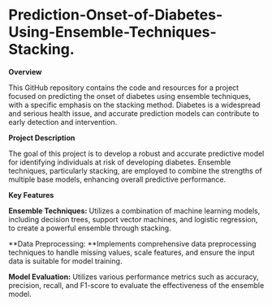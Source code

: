 # Prediction-Onset-of-Diabetes-Using-Ensemble-Techniques-Stacking.
**Overview**

This GitHub repository contains the code and resources for a project focused on predicting the onset of diabetes using ensemble techniques, with a specific emphasis on the stacking method. Diabetes is a widespread and serious health issue, and accurate prediction models can contribute to early detection and intervention.

**Project Description**

The goal of this project is to develop a robust and accurate predictive model for identifying individuals at risk of developing diabetes. Ensemble techniques, particularly stacking, are employed to combine the strengths of multiple base models, enhancing overall predictive performance.

**Key Features**

**Ensemble Techniques:** Utilizes a combination of machine learning models, including decision trees, support vector machines, and logistic regression, to create a powerful ensemble through stacking.

**Data Preprocessing: **Implements comprehensive data preprocessing techniques to handle missing values, scale features, and ensure the input data is suitable for model training.

**Model Evaluation:** Utilizes various performance metrics such as accuracy, precision, recall, and F1-score to evaluate the effectiveness of the ensemble model.
